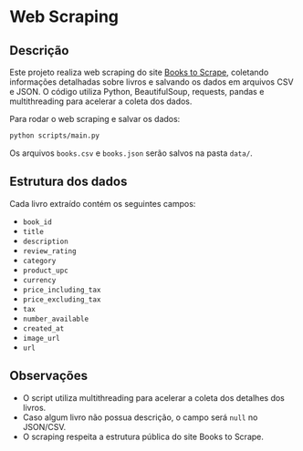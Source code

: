 # Web Scraping

## Descrição

Este projeto realiza web scraping do site [Books to Scrape](http://books.toscrape.com), coletando informações detalhadas sobre livros e salvando os dados em arquivos CSV e JSON. O código utiliza Python, BeautifulSoup, requests, pandas e multithreading para acelerar a coleta dos dados.

Para rodar o web scraping e salvar os dados:

```bash
python scripts/main.py
```

Os arquivos `books.csv` e `books.json` serão salvos na pasta `data/`.

## Estrutura dos dados

Cada livro extraído contém os seguintes campos:

- `book_id`
- `title`
- `description`
- `review_rating`
- `category`
- `product_upc`
- `currency`
- `price_including_tax`
- `price_excluding_tax`
- `tax`
- `number_available`
- `created_at`
- `image_url`
- `url`

## Observações

- O script utiliza multithreading para acelerar a coleta dos detalhes dos livros.
- Caso algum livro não possua descrição, o campo será `null` no JSON/CSV.
- O scraping respeita a estrutura pública do site Books to Scrape.